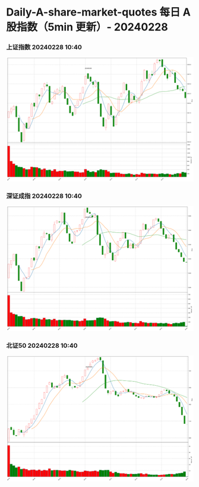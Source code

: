 
# Daily-A-share-market-quotes 每日 A 股指数（5min 更新）- 20240228

### 上证指数 20240228 10:40
![](./fig/2024/2/20240228-sh000001.png)

### 深证成指 20240228 10:40
![](./fig/2024/2/20240228-sz399001.png)

### 北证50 20240228 10:40
![](./fig/2024/2/20240228-bj899050.png)
